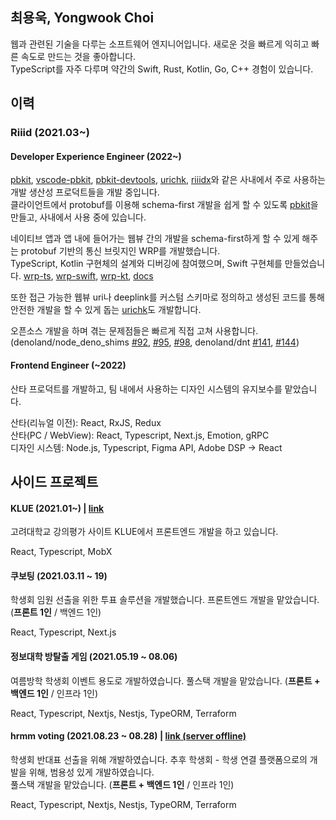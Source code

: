 ## 최용욱, Yongwook Choi

웹과 관련된 기술을 다루는 소프트웨어 엔지니어입니다. 새로운 것을 빠르게 익히고 빠른 속도로 만드는 것을 좋아합니다.  
TypeScript를 자주 다루며 약간의 Swift, Rust, Kotlin, Go, C++ 경험이 있습니다.  

## 이력

### Riiid (2021.03~)

#### Developer Experience Engineer (2022~)

[pbkit](https://github.com/pbkit/pbkit), [vscode-pbkit](https://github.com/pbkit/vscode-pbkit), [pbkit-devtools](https://github.com/pbkit/pbkit-devtools), [urichk](https://github.com/riiid/urichk), [riiidx](https://github.com/riiid/riiidx)와 같은 사내에서 주로 사용하는 개발 생산성 프로덕트들을 개발 중입니다.  
클라이언트에서 protobuf를 이용해 schema-first 개발을 쉽게 할 수 있도록 [pbkit](https://github.com/pbkit)을 만들고, 사내에서 사용 중에 있습니다.  

네이티브 앱과 앱 내에 들어가는 웹뷰 간의 개발을 schema-first하게 할 수 있게 해주는 protobuf 기반의 통신 브릿지인 WRP를 개발했습니다.  
TypeScript, Kotlin 구현체의 설계와 디버깅에 참여했으며, Swift 구현체를 만들었습니다. [wrp-ts](https://github.com/pbkit/wrp-ts), [wrp-swift](https://github.com/pbkit/wrp-swift), [wrp-kt](https://github.com/pbkit/wrp-kt), [docs](https://wrp.deno.dev)  

또한 접근 가능한 웹뷰 uri나 deeplink를 커스텀 스키마로 정의하고 생성된 코드를 통해 안전한 개발을 할 수 있게 돕는 [urichk](https://github.com/riiid/urichk)도 개발합니다.  

오픈소스 개발을 하며 겪는 문제점들은 빠르게 직접 고쳐 사용합니다. 
(denoland/node_deno_shims [#92](https://github.com/denoland/node_deno_shims/pull/92), [#95](https://github.com/denoland/node_deno_shims/pull/95), [#98](https://github.com/denoland/node_deno_shims/pull/98), denoland/dnt [#141](https://github.com/denoland/dnt/pull/141), [#144](https://github.com/denoland/dnt/pull/144))

#### Frontend Engineer (~2022)

산타 프로덕트를 개발하고, 팀 내에서 사용하는 디자인 시스템의 유지보수를 맡았습니다.  

산타(리뉴얼 이전): React, RxJS, Redux  
산타(PC / WebView): React, Typescript, Next.js, Emotion, gRPC  
디자인 시스템: Node.js, Typescript, Figma API, Adobe DSP -> React

## 사이드 프로젝트

#### KLUE (2021.01~) | [link](https://klue.kr)

고려대학교 강의평가 사이트 KLUE에서 프론트엔드 개발을 하고 있습니다.

React, Typescript, MobX

#### 쿠보팅 (2021.03.11 ~ 19)

학생회 임원 선출을 위한 투표 솔루션을 개발했습니다. 프론트엔드 개발을 맡았습니다. (**프론트 1인** / 백엔드 1인)  

React, Typescript, Next.js

#### 정보대학 방탈출 게임 (2021.05.19 ~ 08.06)

여름방학 학생회 이벤트 용도로 개발하였습니다. 풀스택 개발을 맡았습니다. (**프론트 + 백엔드 1인** / 인프라 1인)

React, Typescript, Nextjs, Nestjs, TypeORM, Terraform

#### hrmm voting (2021.08.23 ~ 08.28) | [link (server offline)](https://hrmm.xyz)

학생회 반대표 선출을 위해 개발하였습니다. 추후 학생회 - 학생 연결 플랫폼으로의 개발을 위해, 범용성 있게 개발하였습니다.  
풀스택 개발을 맡았습니다. (**프론트 + 백엔드 1인** / 인프라 1인)

React, Typescript, Nextjs, Nestjs, TypeORM, Terraform

